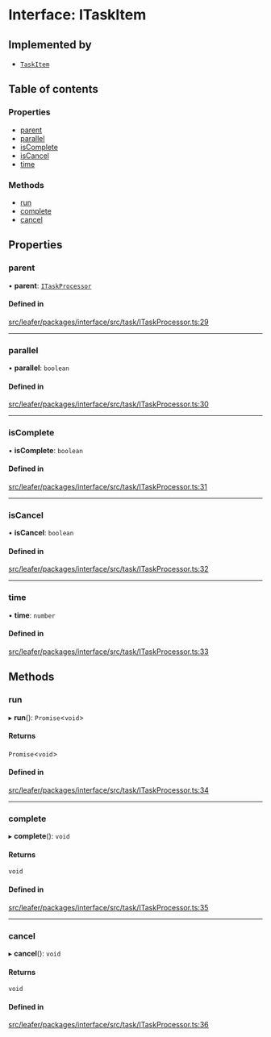 # Interface: ITaskItem

## Implemented by

- [`TaskItem`](../classes/TaskItem.md)

## Table of contents

### Properties

- [parent](ITaskItem.md#parent)
- [parallel](ITaskItem.md#parallel)
- [isComplete](ITaskItem.md#iscomplete)
- [isCancel](ITaskItem.md#iscancel)
- [time](ITaskItem.md#time)

### Methods

- [run](ITaskItem.md#run)
- [complete](ITaskItem.md#complete)
- [cancel](ITaskItem.md#cancel)

## Properties

### parent

• **parent**: [`ITaskProcessor`](ITaskProcessor.md)

#### Defined in

[src/leafer/packages/interface/src/task/ITaskProcessor.ts:29](https://github.com/leaferjs/leafer/blob/d3ec2c9bd49557a0d74aae684f8e3d3d557af194/packages/interface/src/task/ITaskProcessor.ts#L29)

___

### parallel

• **parallel**: `boolean`

#### Defined in

[src/leafer/packages/interface/src/task/ITaskProcessor.ts:30](https://github.com/leaferjs/leafer/blob/d3ec2c9bd49557a0d74aae684f8e3d3d557af194/packages/interface/src/task/ITaskProcessor.ts#L30)

___

### isComplete

• **isComplete**: `boolean`

#### Defined in

[src/leafer/packages/interface/src/task/ITaskProcessor.ts:31](https://github.com/leaferjs/leafer/blob/d3ec2c9bd49557a0d74aae684f8e3d3d557af194/packages/interface/src/task/ITaskProcessor.ts#L31)

___

### isCancel

• **isCancel**: `boolean`

#### Defined in

[src/leafer/packages/interface/src/task/ITaskProcessor.ts:32](https://github.com/leaferjs/leafer/blob/d3ec2c9bd49557a0d74aae684f8e3d3d557af194/packages/interface/src/task/ITaskProcessor.ts#L32)

___

### time

• **time**: `number`

#### Defined in

[src/leafer/packages/interface/src/task/ITaskProcessor.ts:33](https://github.com/leaferjs/leafer/blob/d3ec2c9bd49557a0d74aae684f8e3d3d557af194/packages/interface/src/task/ITaskProcessor.ts#L33)

## Methods

### run

▸ **run**(): `Promise`\<`void`\>

#### Returns

`Promise`\<`void`\>

#### Defined in

[src/leafer/packages/interface/src/task/ITaskProcessor.ts:34](https://github.com/leaferjs/leafer/blob/d3ec2c9bd49557a0d74aae684f8e3d3d557af194/packages/interface/src/task/ITaskProcessor.ts#L34)

___

### complete

▸ **complete**(): `void`

#### Returns

`void`

#### Defined in

[src/leafer/packages/interface/src/task/ITaskProcessor.ts:35](https://github.com/leaferjs/leafer/blob/d3ec2c9bd49557a0d74aae684f8e3d3d557af194/packages/interface/src/task/ITaskProcessor.ts#L35)

___

### cancel

▸ **cancel**(): `void`

#### Returns

`void`

#### Defined in

[src/leafer/packages/interface/src/task/ITaskProcessor.ts:36](https://github.com/leaferjs/leafer/blob/d3ec2c9bd49557a0d74aae684f8e3d3d557af194/packages/interface/src/task/ITaskProcessor.ts#L36)
